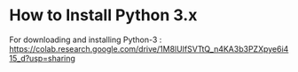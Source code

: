 # How to Install Python 3.x
For downloading and installing Python-3 : https://colab.research.google.com/drive/1M8lUIfSVTtQ_n4KA3b3PZXpye6i415_d?usp=sharing
